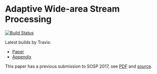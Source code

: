# Adaptive Wide-area Stream Processing

[![Build Status](https://travis-ci.com/nebgnahz/nsdi18-awstream.svg?token=FtzQss73KSBwcHhSsrGQ&branch=master)](https://travis-ci.com/nebgnahz/nsdi18-awstream)

Latest builds by Travis:
- [Paper](https://nebgnahz.github.io/nsdi18-awstream/awstream.pdf)
- [Appendix](https://nebgnahz.github.io/nsdi18-awstream/appendix.pdf)

This paper has a previous submission to SOSP 2017, see [PDF](sosp-pdf)
and [source](sosp-tag).

<!-- links -->
[sosp-tag]: https://github.com/nebgnahz/nsdi18-awstream/tree/sosp17
[sosp-pdf]: https://github.com/nebgnahz/nsdi18-awstream/blob/pdfs/sosp17.pdf

